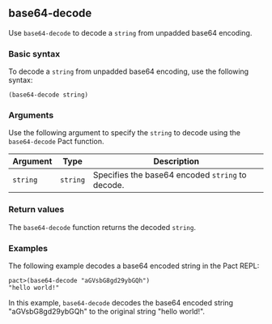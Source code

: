 ## base64-decode
Use `base64-decode` to decode a `string` from unpadded base64 encoding.

### Basic syntax

To decode a `string` from unpadded base64 encoding, use the following syntax:

`(base64-decode string)`

### Arguments

Use the following argument to specify the `string` to decode using the `base64-decode` Pact function.

| Argument | Type | Description |
| --- | --- | --- |
| `string` | `string` | Specifies the base64 encoded `string` to decode. |

### Return values

The `base64-decode` function returns the decoded `string`.

### Examples

The following example decodes a base64 encoded string in the Pact REPL:

```pact
pact>(base64-decode "aGVsbG8gd29ybGQh")
"hello world!"
```

In this example, `base64-decode` decodes the base64 encoded string "aGVsbG8gd29ybGQh" to the original string "hello world!".
